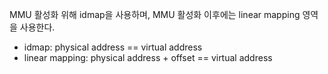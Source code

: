 MMU 활성화 위해 idmap을 사용하며, MMU 활성화 이후에는 linear mapping 영역을 사용한다.

- idmap: physical address == virtual address
- linear mapping: physical address + offset == virtual address